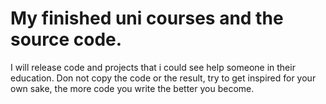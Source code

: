 # My finished uni courses and the source code.
I will release code and projects that i could see help someone in their education.
Don not copy the code or the result, try to get inspired for your own sake, the more code you write the better you become.

